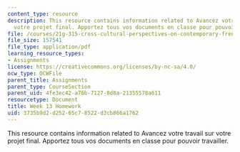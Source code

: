 ```yaml
---
content_type: resource
description: This resource contains information related to Avancez votre travail sur
  votre projet final. Apportez tous vos documents en classe pour pouvoir travailler.
file: /courses/21g-315-cross-cultural-perspectives-on-contemporary-french-society-fall-2011/3735b9d2d25265c78522d3cb866a1762_MIT21G_315F11_hmkwk13.pdf
file_size: 157541
file_type: application/pdf
learning_resource_types:
- Assignments
license: https://creativecommons.org/licenses/by-nc-sa/4.0/
ocw_type: OCWFile
parent_title: Assignments
parent_type: CourseSection
parent_uid: 4fe3ec42-a76b-7127-8d8a-21355578a611
resourcetype: Document
title: Week 13 Homework
uid: 3735b9d2-d252-65c7-8522-d3cb866a1762
---
```

This resource contains information related to Avancez votre travail sur votre projet final. Apportez tous vos documents en classe pour pouvoir travailler.